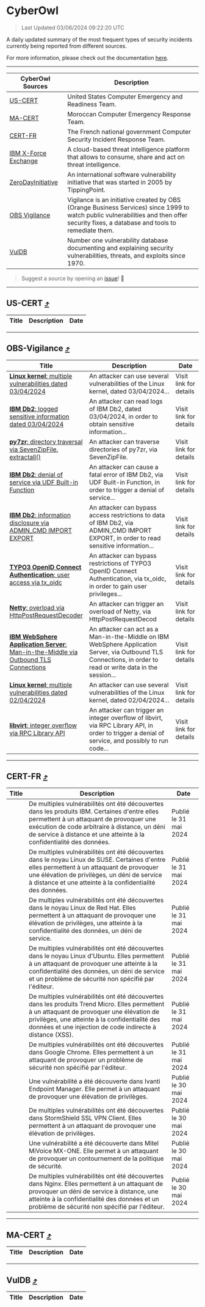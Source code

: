 
 <div id='top'></div>

# CyberOwl

 > Last Updated 03/06/2024 09:22:20 UTC
 
 A daily updated summary of the most frequent types of security incidents currently being reported from different sources.
 
 For more information, please check out the documentation [here](./docs/README.md).
 
 ---
 |CyberOwl Sources|Description|
 |---|---|
 |[US-CERT](#us-cert-arrow_heading_up)|United States Computer Emergency and Readiness Team.|
 |[MA-CERT](#ma-cert-arrow_heading_up)|Moroccan Computer Emergency Response Team.|
 |[CERT-FR](#cert-fr-arrow_heading_up)|The French national government Computer Security Incident Response Team.|
 |[IBM X-Force Exchange](#ibmcloud-arrow_heading_up)|A cloud-based threat intelligence platform that allows to consume, share and act on threat intelligence.|
 |[ZeroDayInitiative](#zerodayinitiative-arrow_heading_up)|An international software vulnerability initiative that was started in 2005 by TippingPoint.|
 |[OBS Vigilance](#obs-vigilance-arrow_heading_up)|Vigilance is an initiative created by OBS (Orange Business Services) since 1999 to watch public vulnerabilities and then offer security fixes, a database and tools to remediate them.|
 |[VulDB](#vuldb-arrow_heading_up)|Number one vulnerability database documenting and explaining security vulnerabilities, threats, and exploits since 1970.|
 
 > Suggest a source by opening an [issue](https://github.com/karimhabush/cyberowl/issues)! :raised_hands:
 ---

## US-CERT [:arrow_heading_up:](#cyberowl)

 |Title|Description|Date|
 |---|---|---|
 
 ---

## OBS-Vigilance [:arrow_heading_up:](#cyberowl)

 |Title|Description|Date|
 |---|---|---|
 |[<a href="https://vigilance.fr/vulnerability/Linux-kernel-multiple-vulnerabilities-dated-03-04-2024-43947" class="noirorange"><b>Linux kernel</b>: multiple vulnerabilities dated 03/04/2024</a>](https://vigilance.fr/vulnerability/Linux-kernel-multiple-vulnerabilities-dated-03-04-2024-43947)|An attacker can use several vulnerabilities of the Linux kernel, dated 03/04/2024...|Visit link for details|
 |[<a href="https://vigilance.fr/vulnerability/IBM-Db2-logged-sensitive-information-dated-03-04-2024-43943" class="noirorange"><b>IBM Db2</b>: logged sensitive information dated 03/04/2024</a>](https://vigilance.fr/vulnerability/IBM-Db2-logged-sensitive-information-dated-03-04-2024-43943)|An attacker can read logs of IBM Db2, dated 03/04/2024, in order to obtain sensitive information...|Visit link for details|
 |[<a href="https://vigilance.fr/vulnerability/py7zr-directory-traversal-via-SevenZipFile-extractall-43942" class="noirorange"><b>py7zr</b>: directory traversal via SevenZipFile.<wbr>extractall()</wbr></a>](https://vigilance.fr/vulnerability/py7zr-directory-traversal-via-SevenZipFile-extractall-43942)|An attacker can traverse directories of py7zr, via SevenZipFile.|Visit link for details|
 |[<a href="https://vigilance.fr/vulnerability/IBM-Db2-denial-of-service-via-UDF-Built-in-Function-43941" class="noirorange"><b>IBM Db2</b>: denial of service via UDF Built-in Function</a>](https://vigilance.fr/vulnerability/IBM-Db2-denial-of-service-via-UDF-Built-in-Function-43941)|An attacker can cause a fatal error of IBM Db2, via UDF Built-in Function, in order to trigger a denial of service...|Visit link for details|
 |[<a href="https://vigilance.fr/vulnerability/IBM-Db2-information-disclosure-via-ADMIN-CMD-IMPORT-EXPORT-43940" class="noirorange"><b>IBM Db2</b>: information disclosure via ADMIN_CMD IMPORT EXPORT</a>](https://vigilance.fr/vulnerability/IBM-Db2-information-disclosure-via-ADMIN-CMD-IMPORT-EXPORT-43940)|An attacker can bypass access restrictions to data of IBM Db2, via ADMIN_CMD IMPORT EXPORT, in order to read sensitive information...|Visit link for details|
 |[<a href="https://vigilance.fr/vulnerability/TYPO3-OpenID-Connect-Authentication-user-access-via-tx-oidc-43939" class="noirorange"><b>TYPO3 OpenID Connect Authentication</b>: user access via tx_oidc</a>](https://vigilance.fr/vulnerability/TYPO3-OpenID-Connect-Authentication-user-access-via-tx-oidc-43939)|An attacker can bypass restrictions of TYPO3 OpenID Connect Authentication, via tx_oidc, in order to gain user privileges...|Visit link for details|
 |[<a href="https://vigilance.fr/vulnerability/Netty-overload-via-HttpPostRequestDecoder-43938" class="noirorange"><b>Netty</b>: overload via HttpPostRequestDecod<wbr>er</wbr></a>](https://vigilance.fr/vulnerability/Netty-overload-via-HttpPostRequestDecoder-43938)|An attacker can trigger an overload of Netty, via HttpPostRequestDecod|Visit link for details|
 |[<a href="https://vigilance.fr/vulnerability/IBM-WebSphere-Application-Server-Man-in-the-Middle-via-Outbound-TLS-Connections-43937" class="noirorange"><b>IBM WebSphere Application Server</b>: Man-in-the-Middle via Outbound TLS Connections</a>](https://vigilance.fr/vulnerability/IBM-WebSphere-Application-Server-Man-in-the-Middle-via-Outbound-TLS-Connections-43937)|An attacker can act as a Man-in-the-Middle on IBM WebSphere Application Server, via Outbound TLS Connections, in order to read or write data in the session...|Visit link for details|
 |[<a href="https://vigilance.fr/vulnerability/Linux-kernel-multiple-vulnerabilities-dated-02-04-2024-43936" class="noirorange"><b>Linux kernel</b>: multiple vulnerabilities dated 02/04/2024</a>](https://vigilance.fr/vulnerability/Linux-kernel-multiple-vulnerabilities-dated-02-04-2024-43936)|An attacker can use several vulnerabilities of the Linux kernel, dated 02/04/2024...|Visit link for details|
 |[<a href="https://vigilance.fr/vulnerability/libvirt-integer-overflow-via-RPC-Library-API-43934" class="noirorange"><b>libvirt</b>: integer overflow via RPC Library API</a>](https://vigilance.fr/vulnerability/libvirt-integer-overflow-via-RPC-Library-API-43934)|An attacker can trigger an integer overflow of libvirt, via RPC Library API, in order to trigger a denial of service, and possibly to run code...|Visit link for details|
 
 ---

## CERT-FR [:arrow_heading_up:](#cyberowl)

 |Title|Description|Date|
 |---|---|---|
 |[](https://www.cert.ssi.gouv.fr/avis/CERTFR-2024-AVI-0459/)|De multiples vulnérabilités ont été découvertes dans les produits IBM. Certaines d'entre elles permettent à un attaquant de provoquer une exécution de code arbitraire à distance, un déni de service à distance et une atteinte à la confidentialité des données.|Publié le 31 mai 2024|
 |[](https://www.cert.ssi.gouv.fr/avis/CERTFR-2024-AVI-0458/)|De multiples vulnérabilités ont été découvertes dans le noyau Linux de SUSE. Certaines d'entre elles permettent à un attaquant de provoquer une élévation de privilèges, un déni de service à distance et une atteinte à la confidentialité des données.|Publié le 31 mai 2024|
 |[](https://www.cert.ssi.gouv.fr/avis/CERTFR-2024-AVI-0457/)|De multiples vulnérabilités ont été découvertes dans le noyau Linux de Red Hat. Elles permettent à un attaquant de provoquer une élévation de privilèges, une atteinte à la confidentialité des données, un déni de service.|Publié le 31 mai 2024|
 |[](https://www.cert.ssi.gouv.fr/avis/CERTFR-2024-AVI-0456/)|De multiples vulnérabilités ont été découvertes dans le noyau Linux d'Ubuntu. Elles permettent à un attaquant de provoquer une atteinte à la confidentialité des données, un déni de service et un problème de sécurité non spécifié par l'éditeur.|Publié le 31 mai 2024|
 |[](https://www.cert.ssi.gouv.fr/avis/CERTFR-2024-AVI-0455/)|De multiples vulnérabilités ont été découvertes dans les produits Trend Micro. Elles permettent à un attaquant de provoquer une élévation de privilèges, une atteinte à la confidentialité des données et une injection de code indirecte à distance (XSS).|Publié le 31 mai 2024|
 |[](https://www.cert.ssi.gouv.fr/avis/CERTFR-2024-AVI-0454/)|De multiples vulnérabilités ont été découvertes dans Google Chrome. Elles permettent à un attaquant de provoquer un problème de sécurité non spécifié par l'éditeur.|Publié le 31 mai 2024|
 |[](https://www.cert.ssi.gouv.fr/avis/CERTFR-2024-AVI-0453/)|Une vulnérabilité a été découverte dans Ivanti Endpoint Manager. Elle permet à un attaquant de provoquer une élévation de privilèges.|Publié le 30 mai 2024|
 |[](https://www.cert.ssi.gouv.fr/avis/CERTFR-2024-AVI-0452/)|De multiples vulnérabilités ont été découvertes dans StormShield SSL VPN Client. Elles permettent à un attaquant de provoquer une élévation de privilèges.|Publié le 30 mai 2024|
 |[](https://www.cert.ssi.gouv.fr/avis/CERTFR-2024-AVI-0451/)|Une vulnérabilité a été découverte dans Mitel MiVoice MX-ONE. Elle permet à un attaquant de provoquer un contournement de la politique de sécurité.|Publié le 30 mai 2024|
 |[](https://www.cert.ssi.gouv.fr/avis/CERTFR-2024-AVI-0450/)|De multiples vulnérabilités ont été découvertes dans Nginx. Elles permettent à un attaquant de provoquer un déni de service à distance, une atteinte à la confidentialité des données et un problème de sécurité non spécifié par l'éditeur.|Publié le 30 mai 2024|
 
 ---

## MA-CERT [:arrow_heading_up:](#cyberowl)

 |Title|Description|Date|
 |---|---|---|
 
 ---

## VulDB [:arrow_heading_up:](#cyberowl)

 |Title|Description|Date|
 |---|---|---|
 